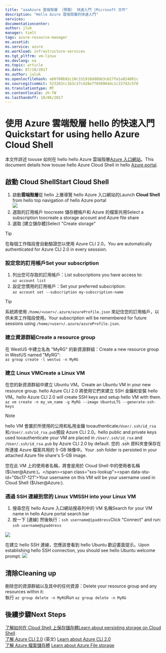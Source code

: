 ```yaml
---
title: "aaaAzure 雲端殼層 （預覽） 快速入門 |Microsoft 文件"
description: "Hello Azure 雲端殼層的快速入門"
services: 
documentationcenter: 
author: jluk
manager: timlt
tags: azure-resource-manager
ms.assetid: 
ms.service: azure
ms.workload: infrastructure-services
ms.tgt_pltfrm: vm-linux
ms.devlang: na
ms.topic: article
ms.date: 07/10/2017
ms.author: juluk
ms.openlocfilehash: e60700b92c10c331910dd8bb3c627fe1a024091c
ms.sourcegitcommit: 523283cc1b3c37c428e77850964dc1c33742c5f0
ms.translationtype: MT
ms.contentlocale: zh-TW
ms.lasthandoff: 10/06/2017
---
```

# <a name="quickstart-for-using-hello-azure-cloud-shell"></a><span data-ttu-id="0bc17-103">使用 Azure 雲端殼層 hello 的快速入門</span><span class="sxs-lookup"><span data-stu-id="0bc17-103">Quickstart for using hello Azure Cloud Shell</span></span>

<span data-ttu-id="0bc17-104">本文件詳述 toouse 如何在 hello hello Azure 雲端殼層[Azure 入口網站](https://ms.portal.azure.com/)。</span><span class="sxs-lookup"><span data-stu-id="0bc17-104">This document details how toouse hello Azure Cloud Shell in hello [Azure portal](https://ms.portal.azure.com/).</span></span>

## <a name="start-cloud-shell"></a><span data-ttu-id="0bc17-105">啟動 Cloud Shell</span><span class="sxs-lookup"><span data-stu-id="0bc17-105">Start Cloud Shell</span></span>
1. <span data-ttu-id="0bc17-106">啟動**雲端殼層**從 hello 上層導覽 hello Azure 入口網站的</span><span class="sxs-lookup"><span data-stu-id="0bc17-106">Launch **Cloud Shell** from hello top navigation of hello Azure portal</span></span> <br>
![](media/shell-icon.png)
2. <span data-ttu-id="0bc17-107">選取的訂用帳戶 toocreate 儲存體帳戶和 Azure 的檔案共用</span><span class="sxs-lookup"><span data-stu-id="0bc17-107">Select a subscription toocreate a storage account and Azure file share</span></span>
3. <span data-ttu-id="0bc17-108">選取 [建立儲存體]</span><span class="sxs-lookup"><span data-stu-id="0bc17-108">Select "Create storage"</span></span>

> [!TIP]
> <span data-ttu-id="0bc17-109">在每個工作階段會自動驗證您以使用 Azure CLI 2.0。</span><span class="sxs-lookup"><span data-stu-id="0bc17-109">You are automatically authenticated for Azure CLI 2.0 in every sesssion.</span></span>

### <a name="set-your-subscription"></a><span data-ttu-id="0bc17-110">設定您的訂用帳戶</span><span class="sxs-lookup"><span data-stu-id="0bc17-110">Set your subscription</span></span>
1. <span data-ttu-id="0bc17-111">列出您可存取的訂用帳戶：</span><span class="sxs-lookup"><span data-stu-id="0bc17-111">List subscriptions you have access to:</span></span> <br>
`az account list`
2. <span data-ttu-id="0bc17-112">設定您慣用的訂用帳戶：</span><span class="sxs-lookup"><span data-stu-id="0bc17-112">Set your preferred subscription:</span></span> <br>
`az account set --subscription my-subscription-name`

> [!TIP]
> <span data-ttu-id="0bc17-113">系統將使用 `/home/<user>/.azure/azureProfile.json` 來記住您的訂用帳戶，以供未來工作階段使用。</span><span class="sxs-lookup"><span data-stu-id="0bc17-113">Your subscription will be remembered for future sessions using `/home/<user>/.azure/azureProfile.json`.</span></span>

### <a name="create-a-resource-group"></a><span data-ttu-id="0bc17-114">建立資源群組</span><span class="sxs-lookup"><span data-stu-id="0bc17-114">Create a resource group</span></span>
<span data-ttu-id="0bc17-115">在 WestUS 中建立名為 "MyRG" 的新資源群組：</span><span class="sxs-lookup"><span data-stu-id="0bc17-115">Create a new resource group in WestUS named "MyRG":</span></span> <br>
`az group create -l westus -n MyRG` <br>

### <a name="create-a-linux-vm"></a><span data-ttu-id="0bc17-116">建立 Linux VM</span><span class="sxs-lookup"><span data-stu-id="0bc17-116">Create a Linux VM</span></span>
<span data-ttu-id="0bc17-117">在您的新資源群組中建立 Ubuntu VM。</span><span class="sxs-lookup"><span data-stu-id="0bc17-117">Create an Ubuntu VM in your new resource group.</span></span> <span data-ttu-id="0bc17-118">hello Azure CLI 2.0 將使用它們來建立 SSH 金鑰和安裝 hello VM。</span><span class="sxs-lookup"><span data-stu-id="0bc17-118">hello Azure CLI 2.0 will create SSH keys and setup hello VM with them.</span></span> <br>
`az vm create -n my_vm_name -g MyRG --image UbuntuLTS --generate-ssh-keys`

> [!NOTE]
> <span data-ttu-id="0bc17-119">hello VM 會置於所使用的公用和私用金鑰 tooauthenticate`/User/.ssh/id_rsa`和`/User/.ssh/id_rsa.pub`預設 Azure CLI 2.0。</span><span class="sxs-lookup"><span data-stu-id="0bc17-119">hello public and private keys used tooauthenticate your VM are placed in `/User/.ssh/id_rsa` and `/User/.ssh/id_rsa.pub` by Azure CLI 2.0 by default.</span></span> <span data-ttu-id="0bc17-120">您的 .ssh 資料夾會保存在所連接 Azure 檔案共用的 5-GB 映像中。</span><span class="sxs-lookup"><span data-stu-id="0bc17-120">Your .ssh folder is persisted in your attached Azure file share's 5-GB image.</span></span>

<span data-ttu-id="0bc17-121">您在此 VM 上的使用者名稱，將會是用於 Cloud Shell 中的使用者名稱 ($User@Azure:)。</span><span class="sxs-lookup"><span data-stu-id="0bc17-121">Your username on this VM will be your username used in Cloud Shell ($User@Azure:).</span></span>

### <a name="ssh-into-your-linux-vm"></a><span data-ttu-id="0bc17-122">透過 SSH 連線到您的 Linux VM</span><span class="sxs-lookup"><span data-stu-id="0bc17-122">SSH into your Linux VM</span></span>
1. <span data-ttu-id="0bc17-123">搜尋您在 hello Azure 入口網站搜尋列中的 VM 名稱</span><span class="sxs-lookup"><span data-stu-id="0bc17-123">Search for your VM name in hello Azure portal search bar</span></span>
2. <span data-ttu-id="0bc17-124">按一下 [連線] 然後執行：`ssh username@ipaddress`</span><span class="sxs-lookup"><span data-stu-id="0bc17-124">Click "Connect" and run: `ssh username@ipaddress`</span></span>

![](media/sshcmd-copy.png)

<span data-ttu-id="0bc17-125">在建立 hello SSH 連線，您應該會看到 hello Ubuntu 歡迎畫面提示。</span><span class="sxs-lookup"><span data-stu-id="0bc17-125">Upon establishing hello SSH connection, you should see hello Ubuntu welcome prompt.</span></span>
![](media/ubuntu-welcome.png)

## <a name="cleaning-up"></a><span data-ttu-id="0bc17-126">清除</span><span class="sxs-lookup"><span data-stu-id="0bc17-126">Cleaning up</span></span> 
<span data-ttu-id="0bc17-127">刪除您的資源群組以及其中的任何資源：</span><span class="sxs-lookup"><span data-stu-id="0bc17-127">Delete your resource group and any resources within it:</span></span> <br>
<span data-ttu-id="0bc17-128">執行 `az group delete -n MyRG`</span><span class="sxs-lookup"><span data-stu-id="0bc17-128">Run `az group delete -n MyRG`</span></span>

## <a name="next-steps"></a><span data-ttu-id="0bc17-129">後續步驟</span><span class="sxs-lookup"><span data-stu-id="0bc17-129">Next Steps</span></span>
[<span data-ttu-id="0bc17-130">了解如何在 Cloud Shell 上保存儲存體</span><span class="sxs-lookup"><span data-stu-id="0bc17-130">Learn about persisting storage on Cloud Shell</span></span>](persisting-shell-storage.md) <br><span data-ttu-id="0bc17-131">
[了解 Azure CLI 2.0](https://docs.microsoft.com/cli/azure/) \(英文\)</span><span class="sxs-lookup"><span data-stu-id="0bc17-131">
[Learn about Azure CLI 2.0](https://docs.microsoft.com/cli/azure/)</span></span> <br><span data-ttu-id="0bc17-132">
[了解 Azure 檔案儲存體](../storage/files/storage-files-introduction.md)</span><span class="sxs-lookup"><span data-stu-id="0bc17-132">
[Learn about Azure File storage](../storage/files/storage-files-introduction.md)</span></span> <br>